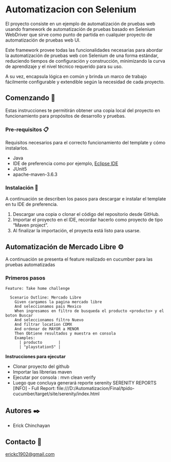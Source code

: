 # Automatizacion con Selenium

El proyecto consiste en un ejemplo de automatización de pruebas web usando framework de automatización de pruebas basado en Selenium WebDriver que sirve como punto de partida en cualquier proyecto de automatización de pruebas web UI.

Este framework provee todas las funcionalidades necesarias para abordar la automatización de pruebas web con Selenium de una forma estándar, reduciendo tiempos de configuración y construcción, minimizando la curva de aprendizaje y el nivel técnico requerido para su uso.

A su vez, encapsula lógica en común y brinda un marco de trabajo fácilmente configurable y extendible según la necesidad de cada proyecto.

## Comenzando 🚀

Estas instrucciones te permitirán obtener una copia local del proyecto en funcionamiento para propósitos de desarrollo y pruebas.

### Pre-requisitos 📋

Requisitos necesarios para el correcto funcionamiento del template y cómo instalarlos.

* Java
* IDE de preferencia como por ejemplo, [Eclipse IDE](https://www.eclipse.org/)
* JUnit5
* apache-maven-3.6.3


### Instalación 🔧

A continuación se describen los pasos para descargar e instalar el template en tu IDE de preferencia.

1. Descargar una copia o clonar el código del repositorio desde GitHub.
2. Importar el proyecto en el IDE, recordar hacerlo como proyecto de tipo “Maven project”.
3. Al finalizar la importación, el proyecta está listo para usarse.

## Automatización de Mercado Libre ⚙️

A continuación se presenta el feature realizado en cucumber para las pruebas automatizadas

### Primeros pasos


```cucumber
Feature: Take home challenge

  Scenario Outline: Mercado Libre
    Given cargamos la pagina mercado libre
    And seleccionamos pais Mexico
    When ingresamos en filtro de busqueda el producto <producto> y el boton Buscar
    And seleccionamos filtro Nuevo
    And filtrar location CDMX
    And ordenar de MAYOR a MENOR
    Then Obtiene resultados y muestra en consola
    Examples:
      | producto       |
      | "playstation5" |
```

**Instrucciones para ejecutar**

* Clonar proyecto del github
* Importar las librerias maven
* Ejecutar por consola : mvn clean verify
* Luego que concluya generará reporte serenity
  SERENITY REPORTS
  [INFO]   - Full Report: file:///D:/Automatizacion/Final/tpido-cucumber/target/site/serenity/index.html

## Autores ✒️

* Erick Chinchayan

## Contacto 📢

erickc1902@gmail.com
